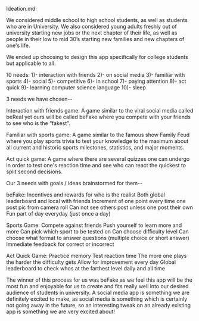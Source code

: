 Ideation.md:

We considered middle school to high school students, as well as students who are in University. We also considered young adults freshly out of university starting new jobs or the next chapter of their life, as well as people in their low to mid 30’s starting new families and new chapters of one's life.

We ended up choosing to design this app specifically for college students but applicable to all.

10 needs:
1)- interaction with friends
2)- on social media
3)- familiar with sports
4)- social
5)- competitive
6)- in school
7)- paying attention
8)- act quick
9)- learning computer science language
10)- sleep

3 needs we have chosen--

Interaction with friends game: A game similar to the viral social media called beReal yet ours will be called beFake where you compete with your friends to see who is the “fakest”.

Familiar with sports game: A game similar to the famous show Family Feud where you play sports trivia to test your knowledge to the maximum about all current and historic sports milestones, statistics, and major moments.

Act quick game: A game where there are several quizzes one can undergo in order to test one's reaction time and see who can react the quickest to split second decisions.

Our 3 needs with goals / ideas brainstormed for them--

beFake:
Incentives and rewards for who is the realist
Both global leaderboard and local with friends
Increment of one point every time one post pic from camera roll
Can not see others post unless one post their own
Fun part of day everyday (just once a day)

Sports Game:
Compete against friends
Push yourself to learn more and more
Can pick which sport to be tested on
Can choose difficulty level
Can choose what format to answer questions (multiple choice or short answer)
Immediate feedback for correct or incorrect

Act Quick Game:
Practice memory
Test reaction time
The more one plays the harder the difficulty gets
Allow for improvement every day
Global leaderboard to check whos at the farthest level daily and all time


The winner of this process for us was beFake as we feel this app will be the most fun and enjoyable for us to create and fits really well into our desired audience of students in university. A social media app is something we are definitely excited to make, as social media is something which is certainly not going away in the future, so an interesting tweak on an already existing app is something we are very excited about!


